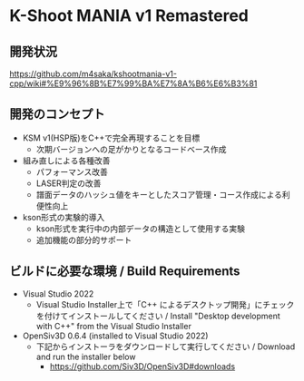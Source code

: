 K-Shoot MANIA v1 Remastered
========================

## 開発状況

https://github.com/m4saka/kshootmania-v1-cpp/wiki#%E9%96%8B%E7%99%BA%E7%8A%B6%E6%B3%81

## 開発のコンセプト

- KSM v1(HSP版)をC++で完全再現することを目標
    - 次期バージョンへの足がかりとなるコードベース作成
- 組み直しによる各種改善
    - パフォーマンス改善
    - LASER判定の改善
    - 譜面データのハッシュ値をキーとしたスコア管理・コース作成による利便性向上
- kson形式の実験的導入
    - kson形式を実行中の内部データの構造として使用する実験
    - 追加機能の部分的サポート

## ビルドに必要な環境 / Build Requirements

- Visual Studio 2022
    - Visual Studio Installer上で「C++ によるデスクトップ開発」にチェックを付けてインストールしてください / Install "Desktop development with C++" from the Visual Studio Installer
- OpenSiv3D 0.6.4 (installed to Visual Studio 2022)
    - 下記からインストーラをダウンロードして実行してください / Download and run the installer below
        - https://github.com/Siv3D/OpenSiv3D#downloads
